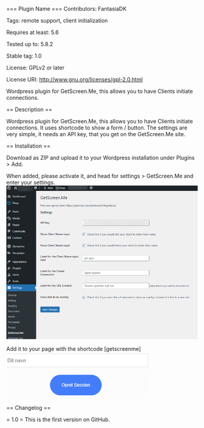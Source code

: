 === Plugin Name ===
Contributors: FantasiaDK

Tags: remote support, client initialization

Requires at least: 5.6

Tested up to: 5.8.2

Stable tag: 1.0

License: GPLv2 or later

License URI: http://www.gnu.org/licenses/gpl-2.0.html

Wordpress plugin for GetScreen.Me, this allows you to have Clients initiate connections.

== Description ==

Wordpress plugin for GetScreen.Me, this allows you to have Clients initiate connections.
It uses shortcode to show a form / button.
The settings are very simple, it needs an API key, that you get on the GetScreen.Me site.

== Installation ==

Download as ZIP and upload it to your Wordpress installation under Plugins > Add.

When added, please activate it, and head for settings > GetScreen.Me and enter your settings.
![Alt text](assets/settings.png)

Add it to your page with the shortcode [getscreenme]
![Alt text](assets/frontpage.png)

== Changelog ==

= 1.0 =
This is the first version on GitHub.
